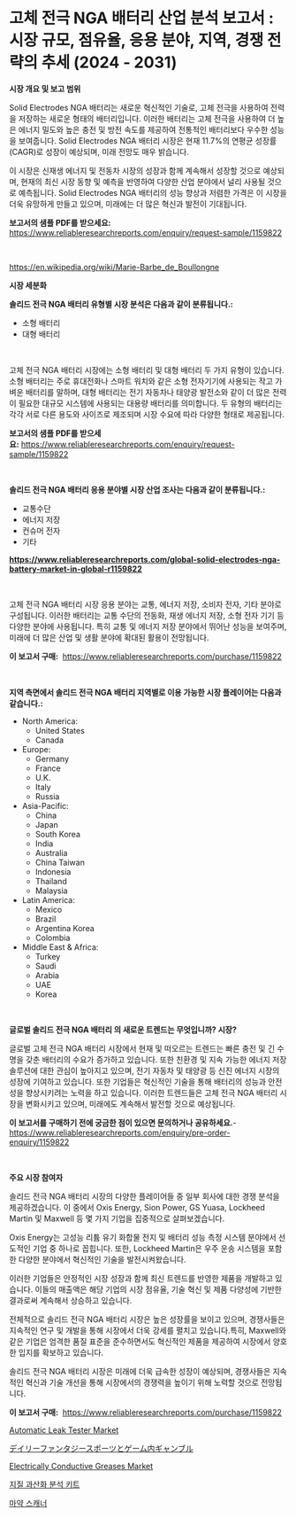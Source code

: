 <p><h1>고체 전극 NGA 배터리 산업 분석 보고서 : 시장 규모, 점유율, 응용 분야, 지역, 경쟁 전략의 추세 (2024 - 2031)</h1></p><p><strong>시장 개요 및 보고 범위</strong></p>
<p><p>Solid Electrodes NGA 배터리는 새로운 혁신적인 기술로, 고체 전극을 사용하여 전력을 저장하는 새로운 형태의 배터리입니다. 이러한 배터리는 고체 전극을 사용하여 더 높은 에너지 밀도와 높은 충전 및 방전 속도를 제공하여 전통적인 배터리보다 우수한 성능을 보여줍니다. Solid Electrodes NGA 배터리 시장은 현재 11.7%의 연평균 성장률(CAGR)로 성장이 예상되며, 미래 전망도 매우 밝습니다.</p><p>이 시장은 신재생 에너지 및 전동차 시장의 성장과 함께 계속해서 성장할 것으로 예상되며, 현재의 최신 시장 동향 및 예측을 반영하여 다양한 산업 분야에서 널리 사용될 것으로 예측됩니다. Solid Electrodes NGA 배터리의 성능 향상과 저렴한 가격은 이 시장을 더욱 유망하게 만들고 있으며, 미래에는 더 많은 혁신과 발전이 기대됩니다.</p></p>
<p><strong>보고서의 샘플 PDF를 받으세요:</strong> <a href="https://www.reliableresearchreports.com/enquiry/request-sample/1159822">https://www.reliableresearchreports.com/enquiry/request-sample/1159822</a></p>
<p>&nbsp;</p>
<p><a href="https://en.wikipedia.org/wiki/Marie-Barbe_de_Boullongne">https://en.wikipedia.org/wiki/Marie-Barbe_de_Boullongne</a></p>
<p><strong>시장 세분화</strong></p>
<p><strong>솔리드 전극 NGA 배터리 유형별 시장 분석은 다음과 같이 분류됩니다.:</strong></p>
<p><ul><li>소형 배터리</li><li>대형 배터리</li></ul></p>
<p>&nbsp;</p>
<p><p>고체 전극 NGA 배터리 시장에는 소형 배터리 및 대형 배터리 두 가지 유형이 있습니다. 소형 배터리는 주로 휴대전화나 스마트 워치와 같은 소형 전자기기에 사용되는 작고 가벼운 배터리를 말하며, 대형 배터리는 전기 자동차나 태양광 발전소와 같이 더 많은 전력이 필요한 대규모 시스템에 사용되는 대용량 배터리를 의미합니다. 두 유형의 배터리는 각각 서로 다른 용도와 사이즈로 제조되며 시장 수요에 따라 다양한 형태로 제공됩니다.</p></p>
<p><strong>보고서의 샘플 PDF를 받으세요:</strong>&nbsp;<a href="https://www.reliableresearchreports.com/enquiry/request-sample/1159822">https://www.reliableresearchreports.com/enquiry/request-sample/1159822</a></p>
<p>&nbsp;</p>
<p><strong> 솔리드 전극 NGA 배터리 응용 분야별 시장 산업 조사는 다음과 같이 분류됩니다.:</strong></p>
<p><ul><li>교통수단</li><li>에너지 저장</li><li>컨슈머 전자</li><li>기타</li></ul></p>
<p><strong><a href="https://www.reliableresearchreports.com/global-solid-electrodes-nga-battery-market-in-global-r1159822">https://www.reliableresearchreports.com/global-solid-electrodes-nga-battery-market-in-global-r1159822</a></strong></p>
<p>&nbsp;</p>
<p><p>고체 전극 NGA 배터리 시장 응용 분야는 교통, 에너지 저장, 소비자 전자, 기타 분야로 구성됩니다. 이러한 배터리는 교통 수단의 전동화, 재생 에너지 저장, 소형 전자 기기 등 다양한 분야에 사용됩니다. 특히 교통 및 에너지 저장 분야에서 뛰어난 성능을 보여주며, 미래에 더 많은 산업 및 생활 분야에 확대된 활용이 전망됩니다.</p></p>
<p><strong>이 보고서 구매:</strong>&nbsp; <a href="https://www.reliableresearchreports.com/purchase/1159822">https://www.reliableresearchreports.com/purchase/1159822</a></p>
<p>&nbsp;</p>
<p><strong>지역 측면에서 솔리드 전극 NGA 배터리 지역별로 이용 가능한 시장 플레이어는 다음과 같습니다.:</strong></p>
<p><ul>
    <li>
        North America:
        <ul>
            <li>United States</li>
            <li>Canada</li>
        </ul>
    </li>
    <li>
        Europe:
        <ul>
            <li>Germany</li>
            <li>France</li>
            <li>U.K.</li>
            <li>Italy</li>
            <li>Russia</li>
        </ul>
    </li>
    <li>
        Asia-Pacific:
        <ul>
            <li>China</li>
            <li>Japan</li>
            <li>South Korea</li>
            <li>India</li>
            <li>Australia</li>
            <li>China Taiwan</li>
            <li>Indonesia</li>
            <li>Thailand</li>
            <li>Malaysia</li>
        </ul>
    </li>
    <li>
        Latin America:
        <ul>
            <li>Mexico</li>
            <li>Brazil</li>
            <li>Argentina Korea</li>
            <li>Colombia</li>
        </ul>
    </li>
    <li>
        Middle East & Africa:
        <ul>
            <li>Turkey</li>
            <li>Saudi</li>
            <li>Arabia</li>
            <li>UAE</li>
            <li>Korea</li>
        </ul>
    </li>
    </ul></p>
<p>&nbsp;</p>
<p><strong>글로벌 솔리드 전극 NGA 배터리 의 새로운 트렌드는 무엇입니까? 시장?</strong></p>
<p><p>글로벌 고체 전극 NGA 배터리 시장에서 현재 및 떠오르는 트렌드는 빠른 충전 및 긴 수명을 갖춘 배터리의 수요가 증가하고 있습니다. 또한 친환경 및 지속 가능한 에너지 저장 솔루션에 대한 관심이 높아지고 있으며, 전기 자동차 및 태양광 등 신진 에너지 시장의 성장에 기여하고 있습니다. 또한 기업들은 혁신적인 기술을 통해 배터리의 성능과 안전성을 향상시키려는 노력을 하고 있습니다. 이러한 트렌드들은 고체 전극 NGA 배터리 시장을 변화시키고 있으며, 미래에도 계속해서 발전할 것으로 예상됩니다.</p></p>
<p><strong>이 보고서를 구매하기 전에 궁금한 점이 있으면 문의하거나 공유하세요.</strong>- <a href="https://www.reliableresearchreports.com/enquiry/pre-order-enquiry/1159822">https://www.reliableresearchreports.com/enquiry/pre-order-enquiry/1159822</a></p>
<p>&nbsp;</p>
<p><strong>주요 시장 참여자</strong></p>
<p><p>솔리드 전극 NGA 배터리 시장의 다양한 플레이어들 중 일부 회사에 대한 경쟁 분석을 제공하겠습니다. 이 중에서 Oxis Energy, Sion Power, GS Yuasa, Lockheed Martin 및 Maxwell 등 몇 가지 기업을 집중적으로 살펴보겠습니다.</p><p>Oxis Energy는 고성능 리튬 유기 화합물 전지 및 배터리 성능 측정 시스템 분야에서 선도적인 기업 중 하나로 꼽힙니다. 또한, Lockheed Martin은 우주 운송 시스템을 포함한 다양한 분야에서 혁신적인 기술을 발전시켜왔습니다.</p><p>이러한 기업들은 안정적인 시장 성장과 함께 최신 트렌드를 반영한 제품을 개발하고 있습니다. 이들의 매출액은 해당 기업의 시장 점유율, 기술 혁신 및 제품 다양성에 기반한 결과로써 계속해서 상승하고 있습니다.</p><p>전체적으로 솔리드 전극 NGA 배터리 시장은 높은 성장률을 보이고 있으며, 경쟁사들은 지속적인 연구 및 개발을 통해 시장에서 더욱 강세를 펼치고 있습니다.특히, Maxwell와 같은 기업은 엄격한 품질 표준을 준수하면서도 혁신적인 제품을 제공하여 시장에서 양호한 입지를 확보하고 있습니다.</p><p>솔리드 전극 NGA 배터리 시장은 미래에 더욱 급속한 성장이 예상되며, 경쟁사들은 지속적인 혁신과 기술 개선을 통해 시장에서의 경쟁력을 높이기 위해 노력할 것으로 전망됩니다.</p></p>
<p><strong>이 보고서 구매:</strong>&nbsp;&nbsp;<a href="https://www.reliableresearchreports.com/purchase/1159822">https://www.reliableresearchreports.com/purchase/1159822</a></p>
<p><p><a href="https://issuu.com/reportprime-2/docs/automatic-leak-tester-market-size-2030.pptx">Automatic Leak Tester Market</a></p><p><a href="https://medium.com/@attyourniture/%E3%83%87%E3%82%A4%E3%83%AA%E3%83%BC%E3%83%95%E3%82%A1%E3%83%B3%E3%82%BF%E3%82%B8%E3%83%BC%E3%82%B9%E3%83%9D%E3%83%BC%E3%83%84%E3%81%A8%E3%82%A4%E3%83%B3%E3%82%B2%E3%83%BC%E3%83%A0%E3%82%AE%E3%83%A3%E3%83%B3%E3%83%96%E3%83%AB%E5%B8%82%E5%A0%B4%E3%81%AE%E6%B4%9E%E5%AF%9F-%E5%B8%82%E5%A0%B4%E5%8B%95%E5%90%91-%E6%88%90%E9%95%B7-2024%E5%B9%B4%E3%81%8B%E3%82%892031%E5%B9%B4%E3%81%BE%E3%81%A7%E3%81%AE%E4%BA%88%E6%B8%AC-e2314be93056">デイリーファンタジースポーツとゲーム内ギャンブル</a></p><p><a href="https://github.com/faniayasa/Market-Research-Report-List-1/blob/main/electrically-conductive-greases-market.md">Electrically Conductive Greases Market</a></p><p><a href="https://medium.com/@stanleylyittle554467/%EC%A7%80%EC%A7%88-%EC%82%B0%ED%99%94-%EC%B8%A1%EC%A0%95-%ED%82%A4%ED%8A%B8-%EC%8B%9C%EC%9E%A5-%EC%A0%90%EC%9C%A0%EC%9C%A8-%EB%B0%8F-%EC%8B%9C%EC%9E%A5-%EB%B6%84%EC%84%9D-%EC%84%B1%EC%9E%A5-%EC%B6%94%EC%9D%B4-%EB%B0%8F-2024%EB%85%84%EB%B6%80%ED%84%B0-2031%EB%85%84%EA%B9%8C%EC%A7%80-%EC%9D%98-%EC%98%88%EC%B8%A1-6740e4b2f379">지질 과산화 분석 키트</a></p><p><a href="https://github.com/KellyLyncyh543964/Market-Research-Report-List-2/blob/main/8374710133901.md">마약 스캐너</a></p></p>